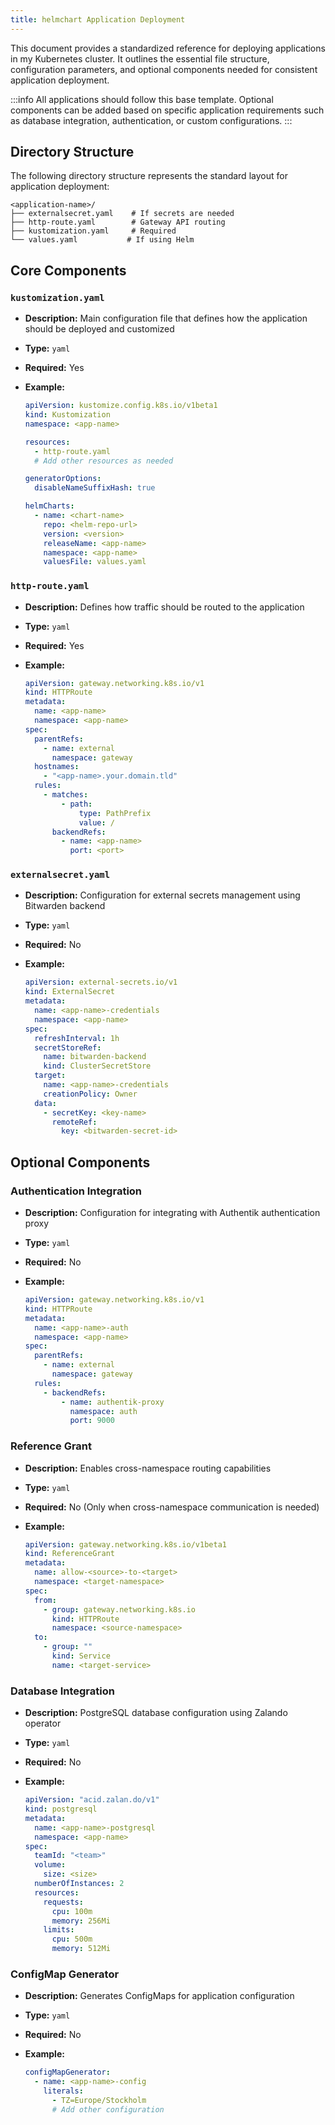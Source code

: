 ```yaml
---
title: helmchart Application Deployment
---
```


This document provides a standardized reference for deploying applications in my Kubernetes cluster. It outlines the essential file structure, configuration parameters, and optional components needed for consistent application deployment.

:::info
All applications should follow this base template. Optional components can be added based on specific application requirements such as database integration, authentication, or custom configurations.
:::

## Directory Structure
The following directory structure represents the standard layout for application deployment:

```
<application-name>/
├── externalsecret.yaml    # If secrets are needed
├── http-route.yaml        # Gateway API routing
├── kustomization.yaml     # Required
└── values.yaml           # If using Helm
```

## Core Components

### `kustomization.yaml`
*   **Description:** Main configuration file that defines how the application should be deployed and customized

*   **Type:** `yaml`

*   **Required:** Yes

*   **Example:**
    ```yaml
    apiVersion: kustomize.config.k8s.io/v1beta1
    kind: Kustomization
    namespace: <app-name>

    resources:
      - http-route.yaml
      # Add other resources as needed

    generatorOptions:
      disableNameSuffixHash: true

    helmCharts:
      - name: <chart-name>
        repo: <helm-repo-url>
        version: <version>
        releaseName: <app-name>
        namespace: <app-name>
        valuesFile: values.yaml
    ```

### `http-route.yaml`
*   **Description:** Defines how traffic should be routed to the application

*   **Type:** `yaml`

*   **Required:** Yes

*   **Example:**
    ```yaml
    apiVersion: gateway.networking.k8s.io/v1
    kind: HTTPRoute
    metadata:
      name: <app-name>
      namespace: <app-name>
    spec:
      parentRefs:
        - name: external
          namespace: gateway
      hostnames:
        - "<app-name>.your.domain.tld"
      rules:
        - matches:
            - path:
                type: PathPrefix
                value: /
          backendRefs:
            - name: <app-name>
              port: <port>
    ```

### `externalsecret.yaml`
*   **Description:** Configuration for external secrets management using Bitwarden backend

*   **Type:** `yaml`

*   **Required:** No

*   **Example:**
    ```yaml
    apiVersion: external-secrets.io/v1
    kind: ExternalSecret
    metadata:
      name: <app-name>-credentials
      namespace: <app-name>
    spec:
      refreshInterval: 1h
      secretStoreRef:
        name: bitwarden-backend
        kind: ClusterSecretStore
      target:
        name: <app-name>-credentials
        creationPolicy: Owner
      data:
        - secretKey: <key-name>
          remoteRef:
            key: <bitwarden-secret-id>
    ```

## Optional Components

### Authentication Integration
*   **Description:** Configuration for integrating with Authentik authentication proxy

*   **Type:** `yaml`

*   **Required:** No

*   **Example:**
    ```yaml
    apiVersion: gateway.networking.k8s.io/v1
    kind: HTTPRoute
    metadata:
      name: <app-name>-auth
      namespace: <app-name>
    spec:
      parentRefs:
        - name: external
          namespace: gateway
      rules:
        - backendRefs:
            - name: authentik-proxy
              namespace: auth
              port: 9000
    ```

### Reference Grant
*   **Description:** Enables cross-namespace routing capabilities

*   **Type:** `yaml`

*   **Required:** No (Only when cross-namespace communication is needed)

*   **Example:**
    ```yaml
    apiVersion: gateway.networking.k8s.io/v1beta1
    kind: ReferenceGrant
    metadata:
      name: allow-<source>-to-<target>
      namespace: <target-namespace>
    spec:
      from:
        - group: gateway.networking.k8s.io
          kind: HTTPRoute
          namespace: <source-namespace>
      to:
        - group: ""
          kind: Service
          name: <target-service>
    ```

### Database Integration
*   **Description:** PostgreSQL database configuration using Zalando operator

*   **Type:** `yaml`

*   **Required:** No

*   **Example:**
    ```yaml
    apiVersion: "acid.zalan.do/v1"
    kind: postgresql
    metadata:
      name: <app-name>-postgresql
      namespace: <app-name>
    spec:
      teamId: "<team>"
      volume:
        size: <size>
      numberOfInstances: 2
      resources:
        requests:
          cpu: 100m
          memory: 256Mi
        limits:
          cpu: 500m
          memory: 512Mi
    ```

### ConfigMap Generator
*   **Description:** Generates ConfigMaps for application configuration

*   **Type:** `yaml`

*   **Required:** No

*   **Example:**
    ```yaml
    configMapGenerator:
      - name: <app-name>-config
        literals:
          - TZ=Europe/Stockholm
          # Add other configuration
    ```